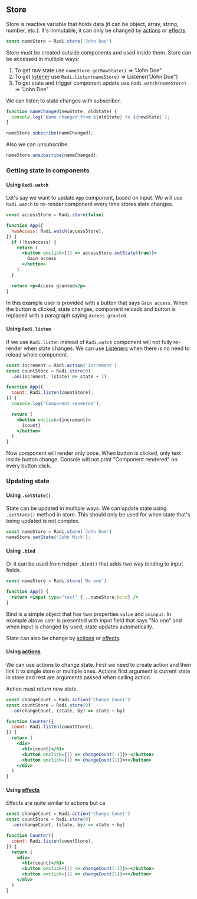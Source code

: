 ## Store

Store is reactive variable that holds data (it can be object, array, string, number, etc.). It's immutable, it can only be changed by [actions](action) or [effects](effect).

```js
const nameStore = Radi.store('John Doe')
```

Store must be created outside components and used inside them.
Store can be accessed in multiple ways:

1. To get raw state use `nameStore.getRawState()` => "John Doe"
2. To get [listener](listener) use `Radi.listen(nameStore)` => Listener("John Doe")
3. To get state and trigger component update use `Radi.watch(nameStore)` => "John Doe"

We can listen to state changes with subscriber.

```js
function nameChanged(newState, oldState) {
  console.log(`Name changed from ${oldState} to ${newState}`);
}

nameStore.subscribe(nameChanged);
```

Also we can unsubscribe.

```js
nameStore.unsubscribe(nameChanged);
```

### Getting state in components

#### Using `Radi.watch`

Let's say we want to update `App` component, based on input. We will use `Radi.watch` to re-render component every time stores state changes.

```jsx
const accessStore = Radi.store(false)

function App({
  hasAccess: Radi.watch(accessStore),
}) {
  if (!hasAccess) {
    return (
      <button onclick={() => accessStore.setState(true)}>
        Gain access
      </button>
    )
  }

  return <p>Access granted</p>
}
```

In this example user is provided with a button that says `Gain access`. When the button is clicked, state changes, component reloads and button is replaced with a paragraph saying `Access granted`.

#### Using `Radi.listen`

If we use `Radi.listen` instead of `Radi.watch` component will not fully re-render when state changes.
We can use [Listeners](listener) when there is no need to reload whole component.

```jsx
const increment = Radi.action('Increment')
const countStore = Radi.store(0)
  .on(increment, (state) => state + 1)

function App({
  count: Radi.listen(countStore),
}) {
  console.log('Component rendered');

  return (
    <button onclick={increment}>
      {count}
    </button>
  )
}
```

Now component will render only once. When button is clicked, only text inside button change.
Console will not print "Component rendered" on every button click.

### Updating state

#### Using `.setState()`

State can be updated in multiple ways. We can update state using `.setState()` method in store. This should only be used for when state that's being updated is not complex.

```jsx
const nameStore = Radi.store('John Doe')
nameStore.setState('John Wick');
```

#### Using `.bind`

Or it can be used from helper `.bind()` that adds two way binding to input fields.

```jsx
const nameStore = Radi.store('No one')

function App() {
  return <input type="text" {...nameStore.bind} />
}
```

Bind is a simple object that has two properties `value` and `oninput`. In example above user is presented with input field that says "No one" and when input is changed by used, state updates automatically.

State can also be change by [actions](action) or [effects](effect).

#### Using [actions](action)

We can use actions to change state. First we need to create action and then link it to single store or multiple ones. Actions first argument is current state in store and rest are arguments passed when calling action.

Action must return new state.

```jsx
const changeCount = Radi.action('Change Count')
const countStore = Radi.store(0)
  .on(changeCount, (state, by) => state + by)

function Counter({
  count: Radi.listen(countStore),
}) {
  return (
    <div>
      <h1>{count}</h1>
      <button onclick={() => changeCount(-1)}>-</button>
      <button onclick={() => changeCount(1)}>+</button>
    </div>
  )
}
```

#### Using [effects](effect)

Effects are quite similar to actions but ca

```jsx
const changeCount = Radi.action('Change Count')
const countStore = Radi.store(0)
  .on(changeCount, (state, by) => state + by)

function Counter({
  count: Radi.listen(countStore),
}) {
  return (
    <div>
      <h1>{count}</h1>
      <button onclick={() => changeCount(-1)}>-</button>
      <button onclick={() => changeCount(1)}>+</button>
    </div>
  )
}
```